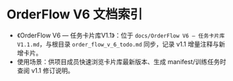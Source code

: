 # OrderFlow V6 文档索引

- 《OrderFlow V6 — 任务卡片库V1.1》：位于 `docs/OrderFlow V6 — 任务卡片库V1.1.md`，与根目录 `order_flow_v_6_todo.md` 同步，记录 v1.1 增量注释与新增卡片。
- 使用场景：供项目成员快速浏览卡片库最新版本、生成 manifest/训练任务时查阅 v1.1 修订说明。
